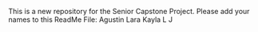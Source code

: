 This is a new repository for the Senior Capstone Project. 
Please add your names to this ReadMe File:
Agustin Lara
Kayla L J
